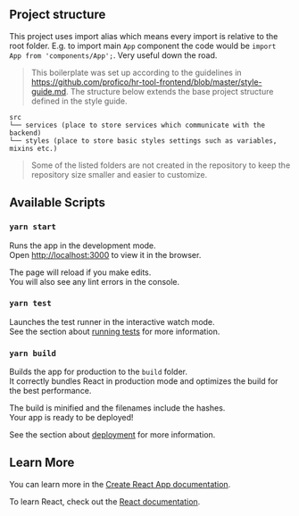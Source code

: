 ## Project structure

This project uses import alias which means every import is relative to the root folder.
E.g. to import main `App` component the code would be `import App from 'components/App';`.
Very useful down the road.

> This boilerplate was set up according to the guidelines in https://github.com/profico/hr-tool-frontend/blob/master/style-guide.md. The structure below extends the base project structure defined in the style guide.

```
src
└── services (place to store services which communicate with the backend)
└── styles (place to store basic styles settings such as variables, mixins etc.)
```

> Some of the listed folders are not created in the repository to keep the repository size smaller and easier to customize.

## Available Scripts

### `yarn start`

Runs the app in the development mode.<br />
Open [http://localhost:3000](http://localhost:3000) to view it in the browser.

The page will reload if you make edits.<br />
You will also see any lint errors in the console.

### `yarn test`

Launches the test runner in the interactive watch mode.<br />
See the section about [running tests](https://facebook.github.io/create-react-app/docs/running-tests) for more information.

### `yarn build`

Builds the app for production to the `build` folder.<br />
It correctly bundles React in production mode and optimizes the build for the best performance.

The build is minified and the filenames include the hashes.<br />
Your app is ready to be deployed!

See the section about [deployment](https://facebook.github.io/create-react-app/docs/deployment) for more information.

## Learn More

You can learn more in the [Create React App documentation](https://facebook.github.io/create-react-app/docs/getting-started).

To learn React, check out the [React documentation](https://reactjs.org/).

